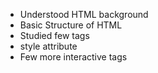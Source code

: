 - Understood HTML background
- Basic Structure of HTML
- Studied few tags
- style attribute
- Few more interactive tags